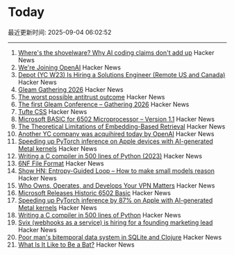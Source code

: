 # Today

最近更新时间: 2025-09-04 06:02:52

--- 
1. [Where's the shovelware? Why AI coding claims don't add up](https://mikelovesrobots.substack.com/p/wheres-the-shovelware-why-ai-coding) Hacker News
2. [We're Joining OpenAI](https://www.alexcodes.app/blog/alex-team-joins-openai) Hacker News
3. [Depot (YC W23) Is Hiring a Solutions Engineer (Remote US and Canada)](https://www.ycombinator.com/companies/depot/jobs/U54HGtn-solutions-engineer) Hacker News
4. [Gleam Gathering 2026](https://gleamgathering.com/) Hacker News
5. [The worst possible antitrust outcome](https://pluralistic.net/2025/09/03/unpunishing-process/) Hacker News
6. [The first Gleam Conference – Gathering 2026](https://gleamgathering.com/) Hacker News
7. [Tufte CSS](https://edwardtufte.github.io/tufte-css/) Hacker News
8. [Microsoft BASIC for 6502 Microprocessor – Version 1.1](https://github.com/microsoft/BASIC-M6502) Hacker News
9. [The Theoretical Limitations of Embedding-Based Retrieval](https://www.alphaxiv.org/abs/2508.21038v1) Hacker News
10. [Another YC company was acquihired today by OpenAI](https://www.alexcodes.app/blog/alex-team-joins-openai) Hacker News
11. [Speeding up PyTorch inference on Apple devices with AI-generated Metal kernels](https://gimletlabs.ai/blog/ai-generated-metal-kernels) Hacker News
12. [Writing a C compiler in 500 lines of Python (2023)](https://vgel.me/posts/c500/) Hacker News
13. [6NF File Format](https://habr.com/en/articles/942516/) Hacker News
14. [Show HN: Entropy-Guided Loop – How to make small models reason](https://github.com/monostate/weave-logprobs-reasoning-loop) Hacker News
15. [Who Owns, Operates, and Develops Your VPN Matters](https://www.opentech.fund/news/who-owns-operates-and-develops-your-vpn-matters-an-analysis-of-transparency-vs-anonymity-in-the-vpn-ecosystem-and-implications-for-users/) Hacker News
16. [Microsoft Releases Historic 6502 Basic](https://github.com/microsoft/BASIC-M6502) Hacker News
17. [Speeding up PyTorch inference by 87% on Apple with AI-generated Metal kernels](https://gimletlabs.ai/blog/ai-generated-metal-kernels) Hacker News
18. [Writing a C compiler in 500 lines of Python](https://vgel.me/posts/c500/) Hacker News
19. [Svix (webhooks as a service) is hiring for a founding marketing lead](https://www.svix.com/careers/?ashby_jid=ca9d34d5-94c9-4729-836a-423725ee8b22) Hacker News
20. [Poor man's bitemporal data system in SQLite and Clojure](https://www.evalapply.org/posts/poor-mans-time-oriented-data-system/index.html) Hacker News
21. [What Is It Like to Be a Bat?](https://en.wikipedia.org/wiki/What_Is_It_Like_to_Be_a_Bat%3F) Hacker News

